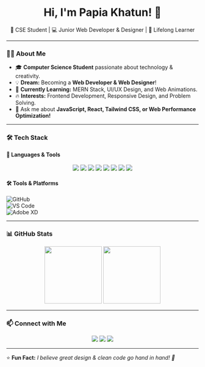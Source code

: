 <h1 align="center">Hi, I'm Papia Khatun! 👋</h1>
<p align="center">
  🚀 CSE Student | 💻 Junior Web Developer & Designer | 🌱 Lifelong Learner
</p>

---

### 👨‍💻 About Me  
- 🎓 **Computer Science Student** passionate about technology & creativity.  
- 💡 **Dream:** Becoming a **Web Developer & Web Designer**!  
- 🌱 **Currently Learning:** MERN Stack, UI/UX Design, and Web Animations.  
- 🔥 **Interests:** Frontend Development, Responsive Design, and Problem Solving.  
- 💬 Ask me about **JavaScript, React, Tailwind CSS, or Web Performance Optimization!**  

---

### 🛠️ Tech Stack  

#### 🚀 Languages & Tools  

<p align="center">
  <img src="https://img.shields.io/badge/-JavaScript-F7DF1E?style=flat&logo=javascript&logoColor=black">
  <img src="https://img.shields.io/badge/-HTML5-E34F26?style=flat&logo=html5&logoColor=white">
  <img src="https://img.shields.io/badge/-CSS3-1572B6?style=flat&logo=css3">
  <img src="https://img.shields.io/badge/-React-61DAFB?style=flat&logo=react&logoColor=black">
  <img src="https://img.shields.io/badge/-Tailwind%20CSS-38B2AC?style=flat&logo=tailwind-css&logoColor=white">
  <img src="https://img.shields.io/badge/-Figma-F24E1E?style=flat&logo=figma&logoColor=white">
  <img src="https://img.shields.io/badge/-Node.js-339933?style=flat&logo=node.js&logoColor=white">
  <img src="https://img.shields.io/badge/-MongoDB-47A248?style=flat&logo=mongodb&logoColor=white">
</p>

#### 🛠 Tools & Platforms  
![GitHub](https://img.shields.io/badge/-GitHub-181717?style=flat&logo=github)  
![VS Code](https://img.shields.io/badge/-VS%20Code-007ACC?style=flat&logo=visual-studio-code)  
![Adobe XD](https://img.shields.io/badge/-Adobe%20XD-FF61F6?style=flat&logo=adobe-xd&logoColor=white)  

---

### 📊 GitHub Stats  

<p align="center">
  <img src="https://github-readme-stats.vercel.app/api?username=papia0403&show_icons=true&theme=radical" height="150">
  <img src="https://github-readme-streak-stats.herokuapp.com/?user=papia0403&theme=radical" height="150">
</p>

---

### 📫 Connect with Me  
<p align="center">
  <a href="https://linkedin.com/in/your-profile"><img src="https://img.shields.io/badge/-LinkedIn-blue?style=flat&logo=linkedin"></a>
  <a href="https://twitter.com/your-profile"><img src="https://img.shields.io/badge/-Twitter-1DA1F2?style=flat&logo=twitter&logoColor=white"></a>
  <a href="https://your-portfolio.com"><img src="https://img.shields.io/badge/-Portfolio-ff69b4?style=flat"></a>
</p>

---

⭐ **Fun Fact:** *I believe great design & clean code go hand in hand! 🚀*

